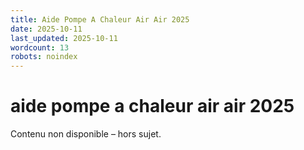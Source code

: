 ```yaml
---
title: Aide Pompe A Chaleur Air Air 2025
date: 2025-10-11
last_updated: 2025-10-11
wordcount: 13
robots: noindex
---
```


# aide pompe a chaleur air air 2025

Contenu non disponible – hors sujet.